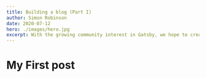 ```yaml
---
title: Building a blog (Part I)
author: Simon Robinson
date: 2020-07-12
hero: ./images/hero.jpg
excerpt: With the growing community interest in Gatsby, we hope to create more resources that make it easier for anyone to grasp the power of this incredible tool.
---
```


# My First post